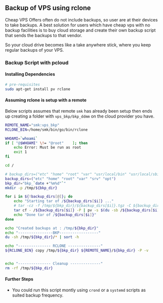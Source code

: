 ## Backup of VPS using rclone

Cheap VPS Offers often do not include backups, so user are at their devices to take backups. A best solution for users which have cheap vps with no backup facilities is to buy cloud storage and create their own backup script that sends the backups to that vendor.

So your cloud drive becomes like a take anywhere stick, where you keep regular backups of your VPS.

### Backup Script with pcloud

#### Installing Dependencies

````bash
# pre-requisites
sudo apt-get install pv rclone
````

#### Assuming rclone is setup with a remote

Below scripts assumes that remote `smk` has already been setup then ends up creating a folder with `vps_bkp/bkp_ddmm` on the cloud provider you have.

````bash
REMOTE_NAME="smk:vps_bkp"
RCLONE_BIN=/home/smk/bin/go/bin/rclone

WHOAMI=`whoami`
if [ "@$WHOAMI" \!= "@root"    ]; then
    echo Error: Must be run as root
    exit 1
fi

cd /

# backup_dirs=("etc" "home" "root" "var" "usr/local/bin" "usr/local/sbin" "srv" "opt")
backup_dirs=("etc" "home" "root" "var" "srv" "opt")
bkp_dir="bkp_`date +"%m%d"`"
mkdir -p /tmp/${bkp_dir}

for i in ${!backup_dirs[@]}; do
    echo "Starting tar of /${backup_dirs[$i]} ..."
    # tar -cz -f /tmp/${bkp_dir}/${backup_dirs[$i]}.tgz -C ${backup_dirs[$i]} .
    tar cf - /${backup_dirs[$i]} -P | pv -s $(du -sb /${backup_dirs[$i]} | awk '{print $1}') | gzip > /tmp/${bkp_dir}/${backup_dirs[$i]}.tgz
    echo "Done tar of /${backup_dirs[$i]}"
done

echo "Created backups at : /tmp/${bkp_dir}"
echo "----------------BKP------------------"
du -sh /tmp/${bkp_dir}/* | sort -h

echo "--------------- RCLONE ---------------"
${RCLONE_BIN} copy /tmp/${bkp_dir} ${REMOTE_NAME}/${bkp_dir} -P -v


echo "--------------- Cleanup --------------"
rm -rf /tmp/${bkp_dir}
````

#### Further Steps

- You could run this script montly using `crond` or a `systemd` scripts as suited backup frequency.